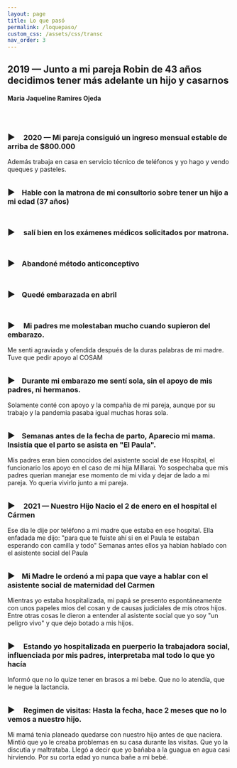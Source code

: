 ```yaml
---
layout: page
title: Lo que pasó
permalink: /loquepaso/
custom_css: /assets/css/transc
nav_order: 3
---
```


<h2>2019 — Junto a mi pareja Robin de 43 años decidimos tener más adelante un hijo y casarnos</h2>
<h4>Maria Jaqueline Ramires Ojeda</h4>
  <br>
 <br>
 
 <p span style="font-size:16px; font-weight: bold;"><span style="font-size:18px">▶</span>&nbsp;&nbsp;&nbsp;&nbsp; 2020 — Mi pareja consiguió un ingreso mensual estable de arriba de $800.000 </p>Además trabaja en casa en servicio técnico de teléfonos y yo hago y vendo queques y pasteles.<br>
  <br>
  <p span style="font-size:16px; font-weight: bold;"><span style="font-size:18px">▶</span>&nbsp;&nbsp;&nbsp;&nbsp;Hable con la matrona de mi consultorio sobre tener un hijo a mi edad (37 años)</p>
 <br>
 <p span style="font-size:16px; font-weight: bold;"><span style="font-size:18px">▶</span>&nbsp;&nbsp;&nbsp;&nbsp; salí bien en los exámenes médicos solicitados por matrona.</p>
  <br>
  <p span style="font-size:16px; font-weight: bold;"><span style="font-size:18px">▶</span>&nbsp;&nbsp;&nbsp;&nbsp;Abandoné método anticonceptivo</p>
   <br>
  <p span style="font-size:16px; font-weight: bold;"><span style="font-size:18px">▶</span>&nbsp;&nbsp;&nbsp;&nbsp;Quedé embarazada en abril</p>
   <br>
  <p span style="font-size:16px; font-weight: bold;"><span style="font-size:18px">▶</span>&nbsp;&nbsp;&nbsp;&nbsp; Mi padres me molestaban mucho cuando supieron del embarazo.</p>Me senti agraviada y ofendida después de la duras palabras de mi madre. Tuve que pedir apoyo al COSAM<br>
   <br>
  <p span style="font-size:16px; font-weight: bold;"><span style="font-size:18px">▶</span>&nbsp;&nbsp;&nbsp;&nbsp;Durante mi embarazo me sentí sola, sin el apoyo de mis padres, ni hermanos.</p> Solamente conté con apoyo y la compañia de mi pareja, aunque por su trabajo y la pandemia pasaba igual muchas horas sola.<br>
   <br>
   
  <p span style="font-size:16px; font-weight: bold;"><span style="font-size:18px">▶</span>&nbsp;&nbsp;&nbsp;&nbsp;Semanas antes de la fecha de parto, Aparecio mi mama. Insistía que el parto se asista en "El Paula".</p> Mis padres eran bien conocidos del asistente social de ese Hospital, el funcionario los apoyo en el caso de mi hija Millarai. Yo sospechaba que mis padres querian manejar ese momento de mi vida y dejar de lado a mi pareja. Yo queria vivirlo junto a mi pareja.<br>
   <br>
   
  <p span style="font-size:16px; font-weight: bold;"><span style="font-size:18px">▶</span>&nbsp;&nbsp;&nbsp;&nbsp; 2021 — Nuestro Hijo Nacio el 2 de enero en el hospital el Cármen</p>
 Ese dia le dije por teléfono a mi madre que estaba en ese hospital.
 Ella enfadada me dijo: "para que te fuiste ahí si en el Paula te estaban esperando con camilla y todo" Semanas antes ellos ya habian hablado con el asistente social del Paula<br>
  <br>
  
  <p span style="font-size:16px; font-weight: bold;"><span style="font-size:18px">▶</span>&nbsp;&nbsp;&nbsp;&nbsp;Mi Madre le ordenó a mi papa que vaye a hablar con el asistente social de maternidad del Carmen</p> Mientras yo estaba hospitalizada, mi papá se presento espontáneamente con unos papeles mios del cosan y de causas judiciales de mis otros hijos. Entre otras cosas le dieron a entender al asistente social que yo soy "un peligro vivo" y que dejo botado a mis hijos.<br>
  <br>

 <p span style="font-size:16px; font-weight: bold;"><span style="font-size:18px">▶</span>&nbsp;&nbsp;&nbsp;&nbsp; Estando yo hospitalizada en puerperio la trabajadora social, influenciada por mis padres, interpretaba mal todo lo que yo hacía</p>Informó que no lo quize tener en brasos a mi bebe. Que no lo atendía, que le negue la lactancia.<br>
 <br>
 
  <p span style="font-size:16px; font-weight: bold;"><span style="font-size:18px">▶</span>&nbsp;&nbsp;&nbsp;&nbsp; Regimen de visitas: Hasta la fecha, hace 2 meses que no lo vemos a nuestro hijo.</p>Mi mamá tenia planeado quedarse con nuestro hijo antes de que naciera. Mintió que yo le creaba problemas en su casa durante las visitas. Que yo la discutia y maltrataba. Llegó a decir que yo bañaba a la guagua en agua casi hirviendo. Por su corta edad yo nunca bañe a mi bebé.
 
 
 
